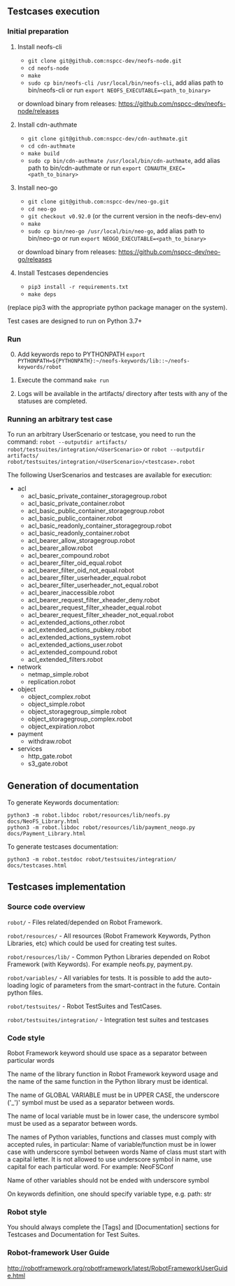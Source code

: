 ## Testcases execution

### Initial preparation

1. Install neofs-cli
    - `git clone git@github.com:nspcc-dev/neofs-node.git`
    - `cd neofs-node`
    - `make`
    - `sudo cp bin/neofs-cli /usr/local/bin/neofs-cli`, add alias path to
    bin/neofs-cli or run `export NEOFS_EXECUTABLE=<path_to_binary>`

    or download binary from releases: https://github.com/nspcc-dev/neofs-node/releases

2. Install cdn-authmate
    - `git clone git@github.com:nspcc-dev/cdn-authmate.git`
    - `cd cdn-authmate`
    - `make build`
    - `sudo cp bin/cdn-authmate /usr/local/bin/cdn-authmate`, add alias path to
    bin/cdn-authmate or run `export CDNAUTH_EXEC=<path_to_binary>`

3. Install neo-go
    - `git clone git@github.com:nspcc-dev/neo-go.git`
    - `cd neo-go`
    - `git checkout v0.92.0` (or the current version in the neofs-dev-env)
    - `make`
    - `sudo cp bin/neo-go /usr/local/bin/neo-go`, add alias path to bin/neo-go
        or run `export NEOGO_EXECUTABLE=<path_to_binary>`

    or download binary from releases: https://github.com/nspcc-dev/neo-go/releases

4. Install Testcases dependencies
    - `pip3 install -r requirements.txt`
    - `make deps`

(replace pip3 with the appropriate python package manager on the system).

Test cases are designed to run on Python 3.7+

### Run

0. Add keywords repo to PYTHONPATH `export PYTHONPATH=${PYTHONPATH}:~/neofs-keywords/lib::~/neofs-keywords/robot`

1. Execute the command `make run`

2. Logs will be available in the artifacts/ directory after tests with any of the statuses are completed.


### Running an arbitrary test case

To run an arbitrary UserScenario or testcase, you need to run the command:
`robot --outputdir artifacts/ robot/testsuites/integration/<UserScenario>` or `robot --outputdir artifacts/ robot/testsuites/integration/<UserScenario>/<testcase>.robot`

The following UserScenarios and testcases are available for execution:

 * acl
     * acl_basic_private_container_storagegroup.robot
     * acl_basic_private_container.robot
     * acl_basic_public_container_storagegroup.robot
     * acl_basic_public_container.robot
     * acl_basic_readonly_container_storagegroup.robot
     * acl_basic_readonly_container.robot
     * acl_bearer_allow_storagegroup.robot
     * acl_bearer_allow.robot
     * acl_bearer_compound.robot
     * acl_bearer_filter_oid_equal.robot
     * acl_bearer_filter_oid_not_equal.robot
     * acl_bearer_filter_userheader_equal.robot
     * acl_bearer_filter_userheader_not_equal.robot
     * acl_bearer_inaccessible.robot
     * acl_bearer_request_filter_xheader_deny.robot
     * acl_bearer_request_filter_xheader_equal.robot
     * acl_bearer_request_filter_xheader_not_equal.robot
     * acl_extended_actions_other.robot
     * acl_extended_actions_pubkey.robot
     * acl_extended_actions_system.robot
     * acl_extended_actions_user.robot
     * acl_extended_compound.robot
     * acl_extended_filters.robot
 * network
     * netmap_simple.robot
     * replication.robot
 * object
     * object_complex.robot
     * object_simple.robot
     * object_storagegroup_simple.robot
     * object_storagegroup_complex.robot
     * object_expiration.robot
 * payment
     * withdraw.robot
 * services
     * http_gate.robot
     * s3_gate.robot


## Generation of documentation

To generate Keywords documentation:
```
python3 -m robot.libdoc robot/resources/lib/neofs.py docs/NeoFS_Library.html
python3 -m robot.libdoc robot/resources/lib/payment_neogo.py docs/Payment_Library.html
```

To generate testcases documentation:
```
python3 -m robot.testdoc robot/testsuites/integration/ docs/testcases.html
```

## Testcases implementation

### Source code overview

`robot/` - Files related/depended on Robot Framework.

`robot/resources/` - All resources (Robot Framework Keywords, Python Libraries, etc) which could be used for creating test suites.

`robot/resources/lib/` - Common Python Libraries depended on Robot Framework (with Keywords). For example neofs.py, payment.py.

`robot/variables/` - All variables for tests. It is possible to add the auto-loading logic of parameters from the smart-contract in the future. Contain python files.

`robot/testsuites/` - Robot TestSuites and TestCases.

`robot/testsuites/integration/` - Integration test suites and testcases

### Code style

Robot Framework keyword should use space as a separator between particular words

The name of the library function in Robot Framework keyword usage and the name of the same function in the Python library must be identical.

The name of GLOBAL VARIABLE must be in UPPER CASE, the underscore ('_')' symbol must be used as a separator between words.

The name of local variable must be in lower case, the underscore symbol must be used as a separator between words.

The names of Python variables, functions and classes must comply with accepted rules, in particular:
Name of variable/function must be in lower case with underscore symbol between words
Name of class must start with a capital letter. It is not allowed to use underscore symbol in name, use capital for each particular word.
For example: NeoFSConf

Name of other variables should not be ended with underscore symbol

On keywords definition, one should specify variable type, e.g. path: str

### Robot style

You should always complete the [Tags] and [Documentation] sections for Testcases and Documentation for Test Suites.

### Robot-framework User Guide

http://robotframework.org/robotframework/latest/RobotFrameworkUserGuide.html
